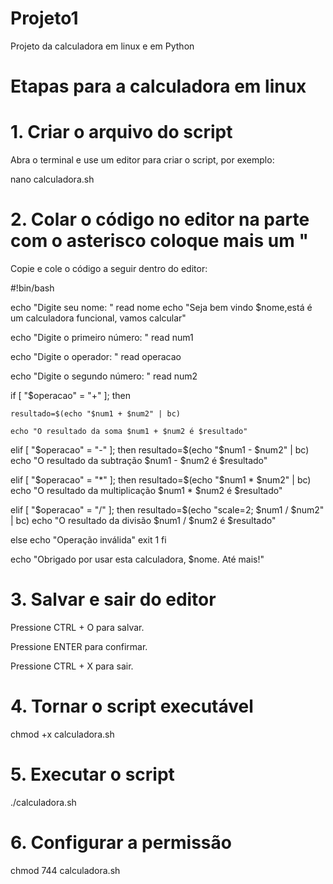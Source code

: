 # Projeto1
Projeto da calculadora em linux e em Python

# Etapas para a calculadora em linux 
# 1. Criar o arquivo do script

Abra o terminal e use um editor para criar o script, por exemplo:

nano calculadora.sh

# 2. Colar o código no editor na parte com o asterisco coloque mais um "

Copie e cole o código a seguir dentro do editor:

#!bin/bash

echo "Digite seu nome: "
read nome
echo "Seja bem vindo $nome,está é um calculadora funcional, vamos calcular"

echo "Digite o primeiro número: "
read num1

echo "Digite o operador: "
read operacao

echo "Digite o segundo número: "
read num2

if [ "$operacao" = "+" ]; then
	
 	resultado=$(echo "$num1 + $num2" | bc)
  	
	echo "O resultado da soma $num1 + $num2 é $resultado"
 
elif [ "$operacao" = "-" ]; then
	resultado=$(echo "$num1 - $num2" | bc)
	echo "O resultado da subtração $num1 - $num2 é $resultado"
 
elif [ "$operacao" = "*" ]; then 
 resultado=$(echo "$num1 * $num2" | bc)
    echo "O resultado da multiplicação $num1 * $num2 é $resultado"
    
elif [ "$operacao" = "/" ]; then
    resultado=$(echo "scale=2; $num1 / $num2" | bc)
    echo "O resultado da divisão $num1 / $num2 é $resultado"
    
else
    echo "Operação inválida"
    exit 1
fi

echo "Obrigado por usar esta calculadora, $nome. Até mais!"

# 3. Salvar e sair do editor

Pressione CTRL + O para salvar.

Pressione ENTER para confirmar.

Pressione CTRL + X para sair.

# 4. Tornar o script executável

chmod +x calculadora.sh

# 5. Executar o script

./calculadora.sh

# 6. Configurar a permissão 

chmod 744 calculadora.sh
